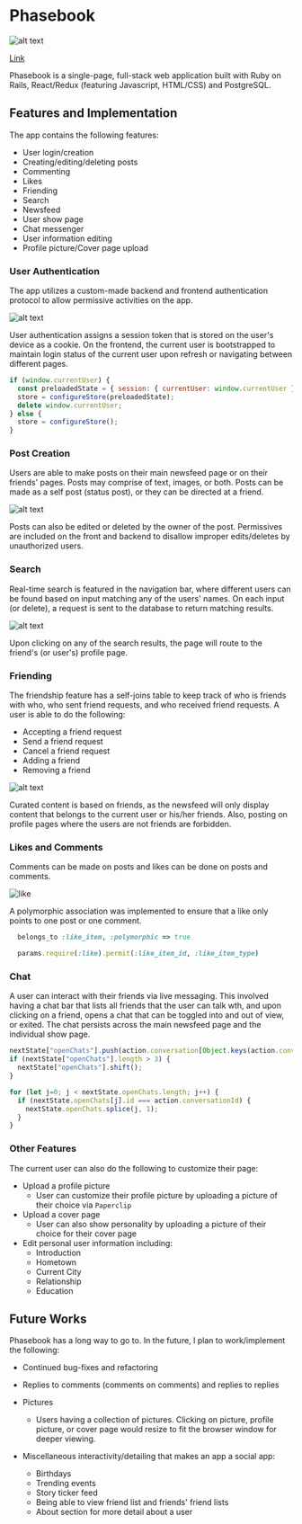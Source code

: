 # Phasebook

![alt text](/docs/production_readme_misc/phasebook.png)


[Link][phasebook]

[phasebook]: https://phasebook-august.herokuapp.com/

Phasebook is a single-page, full-stack web application built with Ruby on Rails, React/Redux (featuring Javascript, HTML/CSS) and PostgreSQL.

## Features and Implementation  

  The app contains the following features:
  * User login/creation
  * Creating/editing/deleting posts
  * Commenting
  * Likes
  * Friending
  * Search
  * Newsfeed
  * User show page
  * Chat messenger
  * User information editing
  * Profile picture/Cover page upload


### User Authentication

The app utilizes a custom-made backend and frontend authentication protocol to allow
permissive activities on the app.

![alt text](/docs/production_readme_misc/login_signup.gif)

User authentication assigns a session token that is stored on the user's device as a cookie. On the frontend, the current user is bootstrapped to maintain login status of the current user upon refresh or navigating between different pages.

```javascript
if (window.currentUser) {
  const preloadedState = { session: { currentUser: window.currentUser }};
  store = configureStore(preloadedState);
  delete window.currentUser;
} else {
  store = configureStore();
}
```

### Post Creation

Users are able to make posts on their main newsfeed page or on their friends' pages. Posts may comprise of text, images, or both. Posts can be made as a self post (status post), or they can be directed at a friend.

![alt text](/docs/production_readme_misc/post_creation.gif)

Posts can also be edited or deleted by the owner of the post. Permissives are included on the front and backend to disallow improper edits/deletes by unauthorized users.

### Search

Real-time search is featured in the navigation bar, where different users can be found based on input matching any of the users' names. On each input (or delete), a request is sent to the database to return matching results.

![alt text](/docs/production_readme_misc/search.gif)

Upon clicking on any of the search results, the page will route to the friend's (or user's) profile page.

### Friending

The friendship feature has a self-joins table to keep track of who is friends with who, who sent friend requests, and who received friend requests. A user is able to do the following:
* Accepting a friend request
* Send a friend request
* Cancel a friend request
* Adding a friend
* Removing a friend

![alt text](/docs/production_readme_misc/friends.gif)

Curated content is based on friends, as the newsfeed will only display content that belongs to the current user or his/her friends. Also, posting on profile pages where the users are not friends are forbidden.

### Likes and Comments

Comments can be made on posts and likes can be done on posts and comments.

![like](/docs/production_readme_misc/comments_likes.gif)

A polymorphic association was implemented to ensure that a like only points to one post or one comment.

```ruby
  belongs_to :like_item, :polymorphic => true

  params.require(:like).permit(:like_item_id, :like_item_type)
```

### Chat

A user can interact with their friends via live messaging. This involved having a chat bar that lists all friends that the user can talk wth, and upon clicking on a friend, opens a chat that can be toggled into and out of view, or exited.
The chat persists across the main newsfeed page and the individual show page.

```javascript
nextState["openChats"].push(action.conversation[Object.keys(action.conversation)[0]]);
if (nextState["openChats"].length > 3) {
  nextState["openChats"].shift();
}
```
```javascript
for (let j=0; j < nextState.openChats.length; j++) {
  if (nextState.openChats[j].id === action.conversationId) {
    nextState.openChats.splice(j, 1);
  }
}
```


### Other Features

The current user can also do the following to customize their page:

* Upload a profile picture
  - User can customize their profile picture by uploading a picture of their choice via `Paperclip`
* Upload a cover page
  - User can also show personality by uploading a picture of their choice for their cover page
* Edit personal user information including:
  - Introduction
  - Hometown
  - Current City
  - Relationship
  - Education


## Future Works

Phasebook has a long way to go to. In the future, I plan to work/implement the following:

* Continued bug-fixes and refactoring

* Replies to comments (comments on comments) and replies to replies

* Pictures
  - Users having a collection of pictures. Clicking on picture, profile picture, or cover page would resize to fit the browser window for deeper viewing.

* Miscellaneous interactivity/detailing that makes an app a social app:
  - Birthdays
  - Trending events
  - Story ticker feed
  - Being able to view friend list and friends' friend lists
  - About section for more detail about a user
